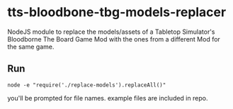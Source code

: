 # tts-bloodbone-tbg-models-replacer
NodeJS module to replace the models/assets of a Tabletop Simulator's Bloodborne The Board Game Mod with the ones from a different Mod for the same game.

## Run
`node -e "require('./replace-models').replaceAll()"`

you'll be prompted for file names. example files are included in repo.
